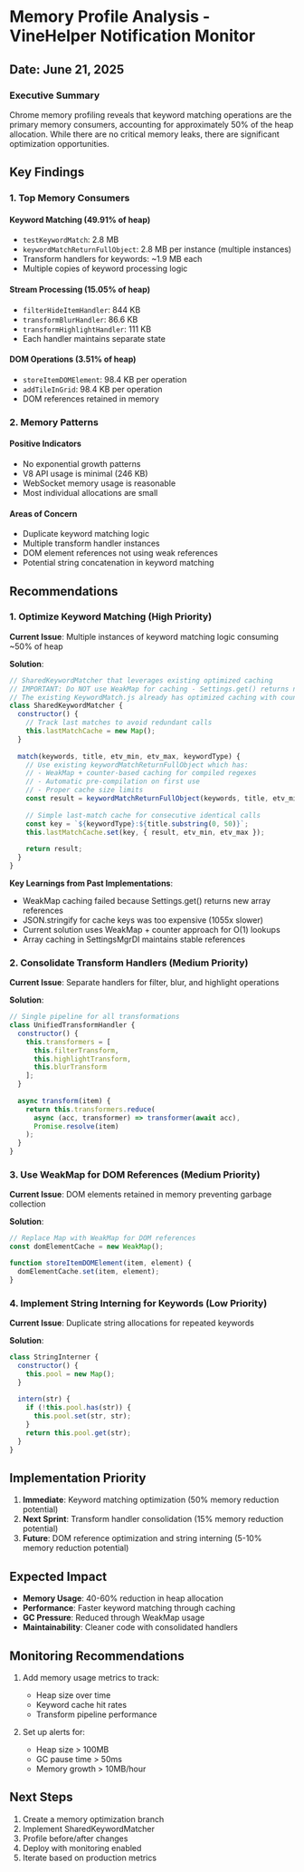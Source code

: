 # Memory Profile Analysis - VineHelper Notification Monitor

## Date: June 21, 2025

### Executive Summary
Chrome memory profiling reveals that keyword matching operations are the primary memory consumers, accounting for approximately 50% of the heap allocation. While there are no critical memory leaks, there are significant optimization opportunities.

## Key Findings

### 1. Top Memory Consumers

#### Keyword Matching (49.91% of heap)
- `testKeywordMatch`: 2.8 MB
- `keywordMatchReturnFullObject`: 2.8 MB per instance (multiple instances)
- Transform handlers for keywords: ~1.9 MB each
- Multiple copies of keyword processing logic

#### Stream Processing (15.05% of heap)
- `filterHideItemHandler`: 844 KB
- `transformBlurHandler`: 86.6 KB
- `transformHighlightHandler`: 111 KB
- Each handler maintains separate state

#### DOM Operations (3.51% of heap)
- `storeItemDOMElement`: 98.4 KB per operation
- `addTileInGrid`: 98.4 KB per operation
- DOM references retained in memory

### 2. Memory Patterns

#### Positive Indicators
- No exponential growth patterns
- V8 API usage is minimal (246 KB)
- WebSocket memory usage is reasonable
- Most individual allocations are small

#### Areas of Concern
- Duplicate keyword matching logic
- Multiple transform handler instances
- DOM element references not using weak references
- Potential string concatenation in keyword matching

## Recommendations

### 1. Optimize Keyword Matching (High Priority)
**Current Issue**: Multiple instances of keyword matching logic consuming ~50% of heap

**Solution**:
```javascript
// SharedKeywordMatcher that leverages existing optimized caching
// IMPORTANT: Do NOT use WeakMap for caching - Settings.get() returns new arrays
// The existing KeywordMatch.js already has optimized caching with counter-based keys
class SharedKeywordMatcher {
  constructor() {
    // Track last matches to avoid redundant calls
    this.lastMatchCache = new Map();
  }
  
  match(keywords, title, etv_min, etv_max, keywordType) {
    // Use existing keywordMatchReturnFullObject which has:
    // - WeakMap + counter-based caching for compiled regexes
    // - Automatic pre-compilation on first use
    // - Proper cache size limits
    const result = keywordMatchReturnFullObject(keywords, title, etv_min, etv_max);
    
    // Simple last-match cache for consecutive identical calls
    const key = `${keywordType}:${title.substring(0, 50)}`;
    this.lastMatchCache.set(key, { result, etv_min, etv_max });
    
    return result;
  }
}
```

**Key Learnings from Past Implementations**:
- WeakMap caching failed because Settings.get() returns new array references
- JSON.stringify for cache keys was too expensive (1055x slower)
- Current solution uses WeakMap + counter approach for O(1) lookups
- Array caching in SettingsMgrDI maintains stable references

### 2. Consolidate Transform Handlers (Medium Priority)
**Current Issue**: Separate handlers for filter, blur, and highlight operations

**Solution**:
```javascript
// Single pipeline for all transformations
class UnifiedTransformHandler {
  constructor() {
    this.transformers = [
      this.filterTransform,
      this.highlightTransform,
      this.blurTransform
    ];
  }
  
  async transform(item) {
    return this.transformers.reduce(
      async (acc, transformer) => transformer(await acc),
      Promise.resolve(item)
    );
  }
}
```

### 3. Use WeakMap for DOM References (Medium Priority)
**Current Issue**: DOM elements retained in memory preventing garbage collection

**Solution**:
```javascript
// Replace Map with WeakMap for DOM references
const domElementCache = new WeakMap();

function storeItemDOMElement(item, element) {
  domElementCache.set(item, element);
}
```

### 4. Implement String Interning for Keywords (Low Priority)
**Current Issue**: Duplicate string allocations for repeated keywords

**Solution**:
```javascript
class StringInterner {
  constructor() {
    this.pool = new Map();
  }
  
  intern(str) {
    if (!this.pool.has(str)) {
      this.pool.set(str, str);
    }
    return this.pool.get(str);
  }
}
```

## Implementation Priority

1. **Immediate**: Keyword matching optimization (50% memory reduction potential)
2. **Next Sprint**: Transform handler consolidation (15% memory reduction potential)
3. **Future**: DOM reference optimization and string interning (5-10% memory reduction potential)

## Expected Impact

- **Memory Usage**: 40-60% reduction in heap allocation
- **Performance**: Faster keyword matching through caching
- **GC Pressure**: Reduced through WeakMap usage
- **Maintainability**: Cleaner code with consolidated handlers

## Monitoring Recommendations

1. Add memory usage metrics to track:
   - Heap size over time
   - Keyword cache hit rates
   - Transform pipeline performance

2. Set up alerts for:
   - Heap size > 100MB
   - GC pause time > 50ms
   - Memory growth > 10MB/hour

## Next Steps

1. Create a memory optimization branch
2. Implement SharedKeywordMatcher
3. Profile before/after changes
4. Deploy with monitoring enabled
5. Iterate based on production metrics